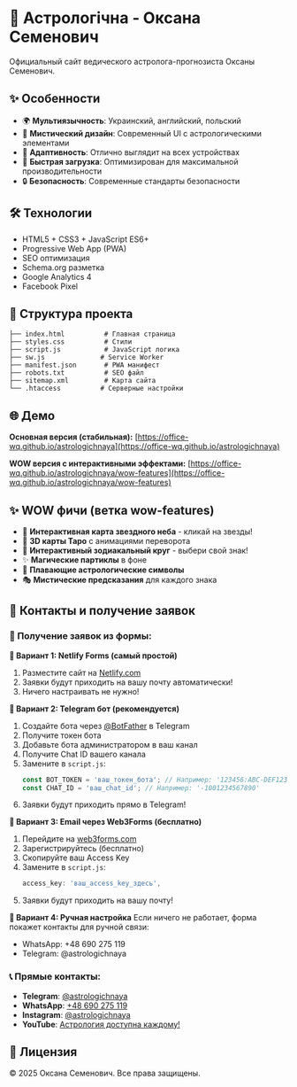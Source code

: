 # 🌟 Астрологічна - Оксана Семенович

Официальный сайт ведического астролога-прогнозиста Оксаны Семенович.

## ✨ Особенности

- 🌍 **Мультиязычность**: Украинский, английский, польский
- 🔮 **Мистический дизайн**: Современный UI с астрологическими элементами
- 📱 **Адаптивность**: Отлично выглядит на всех устройствах
- 🚀 **Быстрая загрузка**: Оптимизирован для максимальной производительности
- 🔒 **Безопасность**: Современные стандарты безопасности

## 🛠 Технологии

- HTML5 + CSS3 + JavaScript ES6+
- Progressive Web App (PWA)
- SEO оптимизация
- Schema.org разметка
- Google Analytics 4
- Facebook Pixel

## 📁 Структура проекта

```
├── index.html          # Главная страница
├── styles.css          # Стили
├── script.js           # JavaScript логика
├── sw.js              # Service Worker
├── manifest.json       # PWA манифест
├── robots.txt          # SEO файл
├── sitemap.xml         # Карта сайта
└── .htaccess          # Серверные настройки
```

## 🌐 Демо

**Основная версия (стабильная):** [https://office-wq.github.io/astrologichnaya](https://office-wq.github.io/astrologichnaya)

**WOW версия с интерактивными эффектами:** [https://office-wq.github.io/astrologichnaya/wow-features](https://office-wq.github.io/astrologichnaya/wow-features)

## ✨ WOW фичи (ветка wow-features)

- 🌟 **Интерактивная карта звездного неба** - кликай на звезды!
- 🔮 **3D карты Таро** с анимациями переворота
- 🌌 **Интерактивный зодиакальный круг** - выбери свой знак!
- ✨ **Магические партиклы** в фоне
- 🌙 **Плавающие астрологические символы**
- 🎭 **Мистические предсказания** для каждого знака

## 📧 Контакты и получение заявок

### 🌟 Получение заявок из формы:

**🚀 Вариант 1: Netlify Forms (самый простой)**
1. Разместите сайт на [Netlify.com](https://netlify.com)
2. Заявки будут приходить на вашу почту автоматически!
3. Ничего настраивать не нужно!

**💬 Вариант 2: Telegram бот (рекомендуется)**
1. Создайте бота через [@BotFather](https://t.me/botfather) в Telegram
2. Получите токен бота
3. Добавьте бота администратором в ваш канал
4. Получите Chat ID вашего канала
5. Замените в `script.js`:
   ```javascript
   const BOT_TOKEN = 'ваш_токен_бота'; // Например: '123456:ABC-DEF1234ghIkl-zyx57W2v1u123ew11'
   const CHAT_ID = 'ваш_chat_id'; // Например: '-1001234567890'
   ```
6. Заявки будут приходить прямо в Telegram!

**📧 Вариант 3: Email через Web3Forms (бесплатно)**
1. Перейдите на [web3forms.com](https://web3forms.com)
2. Зарегистрируйтесь (бесплатно)
3. Скопируйте ваш Access Key
4. Замените в `script.js`:
   ```javascript
   access_key: 'ваш_access_key_здесь',
   ```
5. Заявки будут приходить на вашу почту!

**🔧 Вариант 4: Ручная настройка**
Если ничего не работает, форма покажет контакты для ручной связи:
- WhatsApp: +48 690 275 119
- Telegram: @astrologichnaya

### 📞 Прямые контакты:
- **Telegram**: [@astrologichnaya](https://t.me/astrologichnaya)
- **WhatsApp**: [+48 690 275 119](https://api.whatsapp.com/send/?phone=48690275119)
- **Instagram**: [@astrologichnaya](https://www.instagram.com/astrologichnaya)
- **YouTube**: [Астрология доступна каждому!](https://www.youtube.com/@astrologichnaya)

## 📄 Лицензия

© 2025 Оксана Семенович. Все права защищены.
